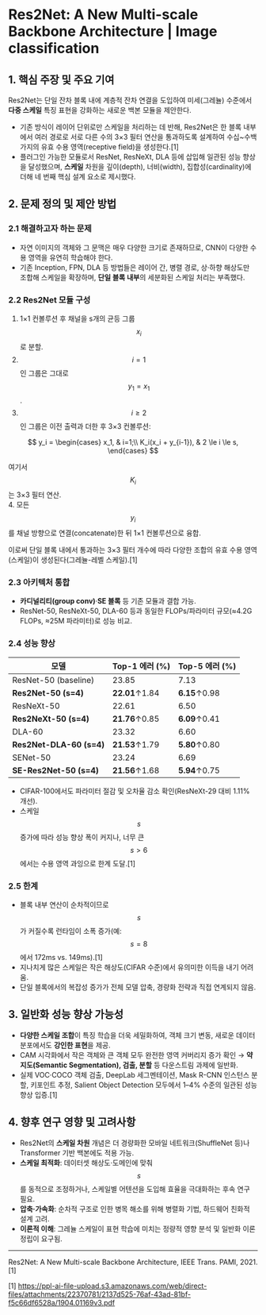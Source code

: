 # Res2Net: A New Multi-scale Backbone Architecture | Image classification

## 1. 핵심 주장 및 주요 기여
Res2Net는 단일 잔차 블록 내에 계층적 잔차 연결을 도입하여 미세(그레뉼) 수준에서 **다중 스케일** 특징 표현을 강화하는 새로운 백본 모듈을 제안한다.  
- 기존 방식이 레이어 단위로만 스케일을 처리하는 데 반해, Res2Net은 한 블록 내부에서 여러 경로로 서로 다른 수의 3×3 필터 연산을 통과하도록 설계하여 수십~수백 가지의 유효 수용 영역(receptive field)을 생성한다.[1]
- 플러그인 가능한 모듈로서 ResNet, ResNeXt, DLA 등에 삽입해 일관된 성능 향상을 달성했으며, **스케일** 차원을 깊이(depth), 너비(width), 집합성(cardinality)에 더해 네 번째 핵심 설계 요소로 제시했다.

## 2. 문제 정의 및 제안 방법
### 2.1 해결하고자 하는 문제
- 자연 이미지의 객체와 그 문맥은 매우 다양한 크기로 존재하므로, CNN이 다양한 수용 영역을 유연히 학습해야 한다.  
- 기존 Inception, FPN, DLA 등 방법들은 레이어 간, 병렬 경로, 상·하향 해상도만 조합해 스케일을 확장하며, **단일 블록 내부**의 세분화된 스케일 처리는 부족했다.

### 2.2 Res2Net 모듈 구성  
1. 1×1 컨볼루션 후 채널을 s개의 균등 그룹 $$x_i $$로 분할.  
2. $$i=1 $$인 그룹은 그대로 $$y_1 = x_1 $$.  
3. $$i\ge2 $$인 그룹은 이전 출력과 더한 후 3×3 컨볼루션:  

$$
     y_i = 
     \begin{cases}
       x_1, & i=1;\\
       K_i(x_i + y_{i-1}), & 2 \le i \le s,
     \end{cases}
   $$  

여기서 $$K_i$$는 3×3 필터 연산.  
4. 모든 $$y_i$$를 채널 방향으로 연결(concatenate)한 뒤 1×1 컨볼루션으로 융합.  
   
이로써 단일 블록 내에서 통과하는 3×3 필터 개수에 따라 다양한 조합의 유효 수용 영역(스케일)이 생성된다(그레뉼-레벨 스케일).[1]

### 2.3 아키텍처 통합
- **카디널리티(group conv)**·**SE 블록** 등 기존 모듈과 결합 가능.  
- ResNet-50, ResNeXt-50, DLA-60 등과 동일한 FLOPs/파라미터 규모(≈4.2G FLOPs, ≈25M 파라미터)로 성능 비교.

### 2.4 성능 향상
| 모델                      | Top-1 에러 (%) | Top-5 에러 (%) |
|---------------------------|---------------|---------------|
| ResNet-50 (baseline)      | 23.85         | 7.13          |
| **Res2Net-50 (s=4)**      | **22.01**↑1.84| **6.15**↑0.98 |
| ResNeXt-50                | 22.61         | 6.50          |
| **Res2NeXt-50 (s=4)**     | **21.76**↑0.85| **6.09**↑0.41 |
| DLA-60                    | 23.32         | 6.60          |
| **Res2Net-DLA-60 (s=4)**  | **21.53**↑1.79| **5.80**↑0.80 |
| SENet-50                  | 23.24         | 6.69          |
| **SE-Res2Net-50 (s=4)**   | **21.56**↑1.68| **5.94**↑0.75 |

- CIFAR-100에서도 파라미터 절감 및 오차율 감소 확인(ResNeXt-29 대비 1.11% 개선).  
- 스케일 $$s$$ 증가에 따라 성능 향상 폭이 커지나, 너무 큰 $$s>6$$에서는 수용 영역 과잉으로 한계 도달.[1]

### 2.5 한계
- 블록 내부 연산이 순차적이므로 $$s$$가 커질수록 런타임이 소폭 증가(예: $$s=8$$에서 172ms vs. 149ms).[1]
- 지나치게 많은 스케일은 작은 해상도(CIFAR 수준)에서 유의미한 이득을 내기 어려움.  
- 단일 블록에서의 복잡성 증가가 전체 모델 압축, 경량화 전략과 직접 연계되지 않음.

## 3. 일반화 성능 향상 가능성
- **다양한 스케일 조합**이 특징 학습을 더욱 세밀화하여, 객체 크기 변동, 새로운 데이터 분포에서도 **강인한 표현**을 제공.  
- CAM 시각화에서 작은 객체와 큰 객체 모두 완전한 영역 커버리지 증가 확인 → **약지도(Semantic Segmentation), 검출, 분할** 등 다운스트림 과제에 일반화.  
- 실제 VOC·COCO 객체 검출, DeepLab 세그멘테이션, Mask R-CNN 인스턴스 분할, 키포인트 추정, Salient Object Detection 모두에서 1–4% 수준의 일관된 성능 향상 입증.[1]

## 4. 향후 연구 영향 및 고려사항
- Res2Net의 **스케일 차원** 개념은 더 경량화한 모바일 네트워크(ShuffleNet 등)나 Transformer 기반 백본에도 적용 가능.  
- **스케일 최적화**: 데이터셋 해상도·도메인에 맞춰 $$s$$를 동적으로 조정하거나, 스케일별 어텐션을 도입해 효율을 극대화하는 후속 연구 필요.  
- **압축·가속화**: 순차적 구조로 인한 병목 해소를 위해 병렬화 기법, 하드웨어 친화적 설계 고려.  
- **이론적 이해**: 그레뉼 스케일이 표현 학습에 미치는 정량적 영향 분석 및 일반화 이론 정립이 요구됨.

***

 Res2Net: A New Multi-scale Backbone Architecture, IEEE Trans. PAMI, 2021.[1]

[1] https://ppl-ai-file-upload.s3.amazonaws.com/web/direct-files/attachments/22370781/2137d525-76af-43ad-81bf-f5c66df6528a/1904.01169v3.pdf
